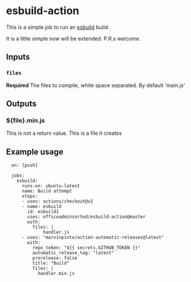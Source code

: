 # esbuild-action

This is a simple job to run an [esbuild](https://github.com/evanw/esbuild) build. 

It is a little simple now will be extended. P.R.s welcome.

## Inputs

### `files`

**Required** The files to compile, white space separated. By default 'main.js'

## Outputs

### ${file}.min.js

This is not a return value. This is a file it creates

## Example usage

      on: [push]

      jobs:
        esbuild:
          runs-on: ubuntu-latest
          name: Build attempt
          steps:
          - uses: actions/checkout@v2
          - name: esbuild
            id: esbuild1
            uses: officeadminsorted/esbuild-action@master
            with:
              files: |
                  handler.js
          - uses: "marvinpinto/action-automatic-releases@latest"
            with:
              repo_token: "${{ secrets.GITHUB_TOKEN }}"
              automatic_release_tag: "latest"
              prerelease: false
              title: "Build"
              files: |
                handler.min.js
